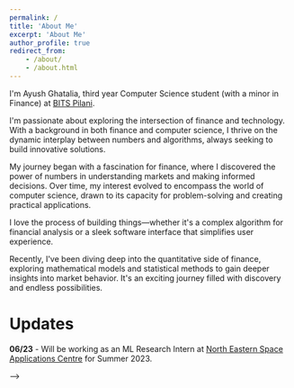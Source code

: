 ```yaml
---
permalink: /
title: 'About Me'
excerpt: 'About Me'
author_profile: true
redirect_from:
    - /about/
    - /about.html
---
```


I'm Ayush Ghatalia, third year Computer Science student (with a minor in Finance) at [BITS Pilani](https://www.bits-pilani.ac.in/goa/).

I'm passionate about exploring the intersection of finance and technology. With a background in both finance and computer science, I thrive on the dynamic interplay between numbers and algorithms, always seeking to build innovative solutions.

My journey began with a fascination for finance, where I discovered the power of numbers in understanding markets and making informed decisions. Over time, my interest evolved to encompass the world of computer science, drawn to its capacity for problem-solving and creating practical applications.

I love the process of building things—whether it's a complex algorithm for financial analysis or a sleek software interface that simplifies user experience.

Recently, I've been diving deep into the quantitative side of finance, exploring mathematical models and statistical methods to gain deeper insights into market behavior. It's an exciting journey filled with discovery and endless possibilities.

# Updates

<!-- _Jan '24_ - "[Large Content And Behavior Models To Understand, Simulate, And Optimize Content And Behavior](https://arxiv.org/abs/2309.00359)" has been accepted as a Spotlight paper at ICLR 2024!

_Sep '23_ - My work on "[Large Content And Behavior Models To Understand, Simulate, And Optimize Content And Behavior](https://arxiv.org/abs/2309.00359)" is available on arXiv.

_Jun '23_ - I'll be working remotely with Dr. Adriana Kovashka at the University of Pittsburgh as a Research Assistant.

_Jan '23_ - I'll be working as a Research Assistant with [APPCAIR](https://www.bits-pilani.ac.in/appcair/) and [Wadhwani AI](https://www.wadhwaniai.org/) during the spring semester.

_Nov '22_ - I'll be joining [Adobe Media and Data Science Research](https://research.adobe.com/) as a Research Intern.

_Nov '22_ - I'll be an instructor for the Introduction to ML and DL course by Center of Technical Education, BITS Pilani, Goa. -->

<!-- _Sept '22_ - Offered a research internship at Adobe Media and Data Science Research, for summer 2023. -->

<!-- _July '22_ - Selected to attend the [6th Summer School on AI](http://cvit.iiit.ac.in/summerschool2022/index.php) organized by CVIT, IIITH. -->

<!-- _July '22_ - I'll be an instructor for the Introduction to Deep Learning course by Quark Controls, BITS Pilani - Goa. -->

<!-- _July '22_ - Selected to attend [Amazon ML Summer School 2022](https://amazonmlsummerschoolindia.splashthat.com/). -->

**06/23** - Will be working as an ML Research Intern at [North Eastern Space Applications Centre](https://nesac.gov.in/) for Summer 2023.

<!-- <br/> --> -->

<!-- [![Hits](https://hits.seeyoufarm.com/api/count/incr/badge.svg?url=https%3A%2F%2Fashmitkx.github.io&count_bg=%23096CDD&title_bg=%23555555&icon=&icon_color=%23E7E7E7&title=visits&edge_flat=true)](https://hits.seeyoufarm.com) -->
